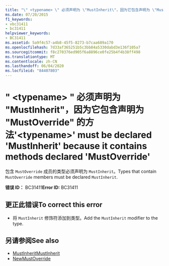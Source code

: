 ```yaml
---
title: "\" <typename> \" 必须声明为 \"MustInherit\"，因为它包含声明为 \"MustOverride\" 的方法"
ms.date: 07/20/2015
f1_keywords:
- vbc31411
- bc31411
helpviewer_keywords:
- BC31411
ms.assetid: 5a9f4c57-a4b8-45f5-8273-b7caa689a170
ms.openlocfilehash: 7d33af365251b5c3bb84a5330dabd3e136f105a7
ms.sourcegitcommit: f8c270376ed905f6a8896ce0fe25b4f4b38ff498
ms.translationtype: MT
ms.contentlocale: zh-CN
ms.lasthandoff: 06/04/2020
ms.locfileid: "84407803"
---
```

# <a name="typename-must-be-declared-mustinherit-because-it-contains-methods-declared-mustoverride"></a><span data-ttu-id="4da3b-102">" \<typename> " 必须声明为 "MustInherit"，因为它包含声明为 "MustOverride" 的方法</span><span class="sxs-lookup"><span data-stu-id="4da3b-102">'\<typename>' must be declared 'MustInherit' because it contains methods declared 'MustOverride'</span></span>
<span data-ttu-id="4da3b-103">包含 `MustOverride` 成员的类型必须声明为 `MustInherit`。</span><span class="sxs-lookup"><span data-stu-id="4da3b-103">Types that contain `MustOverride` members must be declared `MustInherit`.</span></span>  
  
 <span data-ttu-id="4da3b-104">**错误 ID：** BC31411</span><span class="sxs-lookup"><span data-stu-id="4da3b-104">**Error ID:** BC31411</span></span>  
  
## <a name="to-correct-this-error"></a><span data-ttu-id="4da3b-105">更正此错误</span><span class="sxs-lookup"><span data-stu-id="4da3b-105">To correct this error</span></span>  
  
- <span data-ttu-id="4da3b-106">将 `MustInherit` 修饰符添加到类型。</span><span class="sxs-lookup"><span data-stu-id="4da3b-106">Add the `MustInherit` modifier to the type.</span></span>  
  
## <a name="see-also"></a><span data-ttu-id="4da3b-107">另请参阅</span><span class="sxs-lookup"><span data-stu-id="4da3b-107">See also</span></span>

- [<span data-ttu-id="4da3b-108">MustInherit</span><span class="sxs-lookup"><span data-stu-id="4da3b-108">MustInherit</span></span>](../language-reference/modifiers/mustinherit.md)
- [<span data-ttu-id="4da3b-109">New</span><span class="sxs-lookup"><span data-stu-id="4da3b-109">MustOverride</span></span>](../language-reference/modifiers/mustoverride.md)
